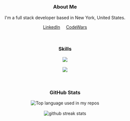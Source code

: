 <h1 align='center'>
<!-- <a href="https://git.io/typing-svg"><img src="https://readme-typing-svg.demolab.com?font=Fira+Code&size=75&duration=1500&pause=600&color=FFEA74&background=ff5837&center=true&vCenter=true&multiline=true&width=1920&height=330&lines=Hello!;My+name+is+Sarah+Zaccagni;Welcome+to+my+README" alt="Typing SVG" /></a> -->
</h1>
<div align='center'>
<h3> About Me </h3>
<p>I'm a full stack developer based in New York, United States.</p>
<p><a href='https://www.linkedin.com/in/szaccagni/'>LinkedIn</a>
&nbsp;
&nbsp;
<a href='https://www.codewars.com/users/sarza'>CodeWars</a> </p>
<br>
<h3>Skills</h3>
<img align="center" src="https://skillicons.dev/icons?i=js,ts,html,css,tailwind,nextjs,react,express,nodejs">
<br><br>
<img align="center" src="https://skillicons.dev/icons?i=py,django,flask,git,github,heroku,postgres,mongodb">
<br><br>
<br>
<h3>GitHub Stats</h3>
<img width="" src="https://github-readme-stats.vercel.app/api/top-langs/?username=szaccagni&layout=compact&hide_title=1&card_width=300&exclude_repo=habit_tracker,portfolio-calc" alt="Top language used in my repos" />
<br>
<br>
<img width="" src="https://github-readme-streak-stats.herokuapp.com?user=szaccagni&background=FFFEFE&border=E4E2E2&stroke=FF5937&fire=FF5937&ring=FF5937&currStreakNum=FF5937&sideNums=FF5937&currStreakLabel=FF5937&sideLabels=FF5937&dates=FF5937&" alt="github streak stats"/>
</div>